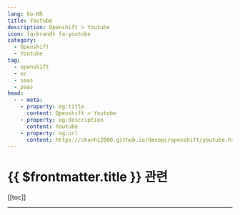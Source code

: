 ```yaml
---
lang: ko-KR
title: Youtube
description: Openshift > Youtube
icon: fa-brands fa-youtube
category:
  - Openshift
  - Youtube
tag: 
  - openshift
  - oc
  - saas
  - paas
head:
  - - meta:
    - property: og:title
      content: Openshift > Youtube
    - property: og:description
      content: Youtube
    - property: og:url
      content: https://chanhi2000.github.io/devops/openshift/youtube.html
---
```


# {{ $frontmatter.title }} 관련

[[toc]]

---

<MyYouTubeItems jsonName="yu-networknutsdotnet" /><!-- networknutsdotnet -->

<TagLinks />